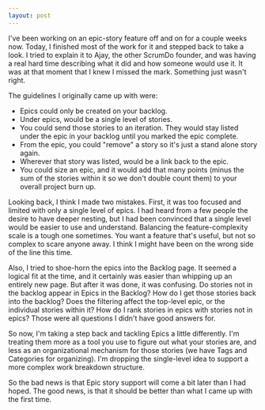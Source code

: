 ```yaml
---
layout: post
---
```


I've been working on an epic-story feature off and on for a couple weeks now.  Today, I finished most of the work for it and stepped back to take a look.  I tried to explain it to Ajay, the other ScrumDo founder, and was having a real hard time describing what it did and how someone would use it.  It was at that moment that I knew I missed the mark.  Something just wasn't right.  

The guidelines I originally came up with were:

* Epics could only be created on your backlog.
* Under epics, would be a single level of stories.
* You could send those stories to an iteration. They would stay listed under the epic in your backlog until you marked the epic complete.
* From the epic, you could "remove" a story so it's just a stand alone story again.
* Wherever that story was listed, would be a link back to the epic.
* You could size an epic, and it would add that many points (minus the sum of the stories within it so we don't double count them) to your overall project burn up.

Looking back, I think I made two mistakes.  First, it was too focused and limited with only a single level of epics.  I had heard from a few people the desire to have deeper nesting, but I had been convinced that a single level would be easier to use and understand.  Balancing the feature-complexity scale is a tough one sometimes.  You want a feature that's useful, but not so complex to scare anyone away.  I think I might have been on the wrong side of the line this time.

Also, I tried to shoe-horn the epics into the Backlog page.  It seemed a logical fit at the time, and it certainly was easier than whipping up an entirely new page.  But after it was done, it was confusing.  Do stories not in the backlog appear in Epics in the Backlog?  How do I get those stories back into the backlog?  Does the filtering affect the top-level epic, or the individual stories within it?  How do I rank stories in epics with stories not in epics?  Those were all questions I didn't have good answers for.

So now, I'm taking a step back and tackling Epics a little differently.  I'm treating them more as a tool you use to figure out what your stories are, and less as an organizational mechanism for those stories (we have Tags and Categories for organizing).  I'm dropping the single-level idea to support a more complex work breakdown structure.  

So the bad news is that Epic story support will come a bit later than I had hoped.  The good news, is that it should be better than what I came up with the first time.
